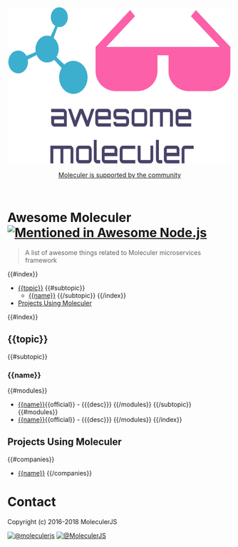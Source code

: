 <div align="center">
	<img width="500" height="350" src="media/awesome_moleculer.svg" alt="logo of awesome-moleculer repository">
	<br>
	<p>
		<a href="https://moleculer.services/support.html">Moleculer is supported by the community</a>
	</p>
	<br>
</div>

# Awesome Moleculer [![Mentioned in Awesome Node.js](https://awesome.re/mentioned-badge.svg)](https://github.com/sindresorhus/awesome-nodejs)

> A list of awesome things related to Moleculer microservices framework

{{#index}}
- [{{topic}}](#{{link}})
    {{#subtopic}}
    - [{{name}}](#{{link}})
    {{/subtopic}}
{{/index}}
- [Projects Using Moleculer](#projects-using-moleculer)

{{#index}}
## {{topic}}
{{#subtopic}}
### {{name}}
{{#modules}}
- [{{name}}]({{{link}}}){{official}} - {{{desc}}}
{{/modules}}
{{/subtopic}}
{{#modules}}
- [{{name}}]({{{link}}}){{official}} - {{{desc}}}
{{/modules}}
{{/index}}

## Projects Using Moleculer

{{#companies}}
- [{{name}}]({{{link}}})
{{/companies}}

# Contact

Copyright (c) 2016-2018 MoleculerJS

[![@moleculerjs](https://img.shields.io/badge/github-moleculerjs-green.svg)](https://github.com/moleculerjs) [![@MoleculerJS](https://img.shields.io/badge/twitter-MoleculerJS-blue.svg)](https://twitter.com/MoleculerJS)

[official]: media/moleculer-tiny.png
